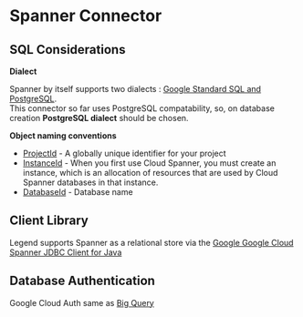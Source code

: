 # Spanner Connector

## SQL Considerations

__Dialect__

Spanner by itself supports two
dialects : [Google Standard SQL and PostgreSQL](https://cloud.google.com/spanner/docs/postgresql-interface#choose).
<br>This connector so far uses PostgreSQL compatability, so, on database creation **PostgreSQL dialect** should be
chosen.
<br>

__Object naming conventions__

* [ProjectId](https://cloud.google.com/resource-manager/docs/creating-managing-projects#before_you_begin) - A globally
  unique identifier for your project
* [InstanceId]((https://cloud.google.com/spanner/docs/create-query-database-console#create-instance)) - When you first
  use Cloud Spanner, you must create an instance, which is an allocation of resources that are used by Cloud Spanner
  databases in that instance.
* [DatabaseId](https://cloud.google.com/spanner/docs/create-query-database-console#create-database) - Database name

## Client Library

Legend supports Spanner as a relational store via
the [Google Google Cloud Spanner JDBC  Client for Java](https://cloud.google.com/spanner/docs/use-oss-jdbc)

## Database Authentication

Google Cloud Auth same as [Big Query](../bigquery/README.md#database-authentication)

